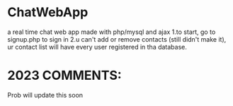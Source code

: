 # ChatWebApp
a real time chat web app made with php/mysql and ajax
1.to start, go to signup.php to sign in
2.u can't add or remove contacts (still didn't make it), ur contact list will have every user registered in tha database.

# 2023 COMMENTS:
Prob will update this soon
